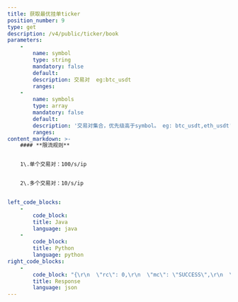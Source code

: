 ```yaml
---
title: 获取最优挂单ticker
position_number: 9
type: get
description: /v4/public/ticker/book
parameters:
    -
        name: symbol
        type: string
        mandatory: false
        default:
        description: 交易对  eg:btc_usdt
        ranges:
    -
        name: symbols
        type: array
        mandatory: false
        default:
        description: '交易对集合，优先级高于symbol。 eg: btc_usdt,eth_usdt'
        ranges:
content_markdown: >-
    #### **限流规则**


    1\.单个交易对：100/s/ip


    2\.多个交易对：10/s/ip


left_code_blocks:
    -
        code_block:
        title: Java
        language: java
    -
        code_block:
        title: Python
        language: python
right_code_blocks:
    -
        code_block: "{\r\n  \"rc\": 0,\r\n  \"mc\": \"SUCCESS\",\r\n  \"ma\": [],\r\n  \"result\": [\r\n    {\r\n      \"s\": \"btc_usdt\",  //交易对(symbol)\r\n      \"t\": 1661856036925,  //时间(time) \r\n      \"ap\": null,  //asks price(卖一价)\r\n      \"aq\": null,  //asks qty(卖一量)\r\n      \"bp\": null,   //bids price(买一价)\r\n      \"bq\": null    //bids qty(买一量)\r\n    }\r\n  ]\r\n}"
        title: Response
        language: json
---
```

